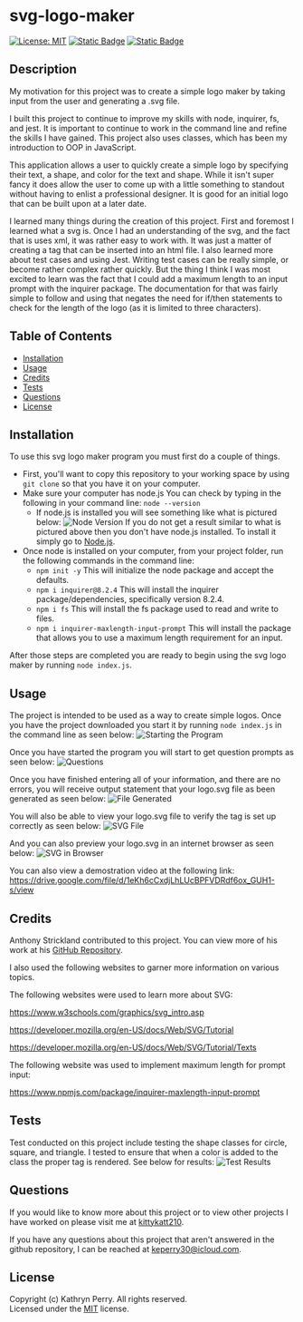 # svg-logo-maker

[![License: MIT](https://img.shields.io/badge/License-MIT-yellow.svg)](https://opensource.org/licenses/MIT)
[![Static Badge](https://img.shields.io/badge/JavaScript-323330?logo=javascript&logoColor=F7DF1E)](https://developer.mozilla.org/en-US/docs/Web/JavaScript)
[![Static Badge](https://img.shields.io/badge/Node.js-43853D?logo=node.js&logoColor=white)](https://nodejs.org/en)

## Description

My motivation for this project was to create a simple logo maker by taking input from the user and generating a .svg file.

I built this project to continue to improve my skills with node, inquirer, fs, and jest. It is important to continue to work in the command line and refine the skills I have gained. This project also uses classes, which has been my introduction to OOP in JavaScript. 

This application allows a user to quickly create a simple logo by specifying their text, a shape, and color for the text and shape. While it isn't super fancy it does allow the user to come up with a little something to standout without having to enlist a professional designer. It is good for an initial logo that can be built upon at a later date.

I learned many things during the creation of this project. First and foremost I learned what a svg is. Once I had an understanding of the svg, and the fact that is uses xml, it was rather easy to work with. It was just a matter of creating a tag that can be inserted into an html file. I also learned more about test cases and using Jest. Writing test cases can be really simple, or become rather complex rather quickly. But the thing I think I was most excited to learn was the fact that I could add a maximum length to an input prompt with the inquirer package. The documentation for that was fairly simple to follow and using that negates the need for if/then statements to check for the length of the logo (as it is limited to three characters).

## Table of Contents

- [Installation](#installation)
- [Usage](#usage)
- [Credits](#credits)
- [Tests](#tests)
- [Questions](#questions)
- [License](#license)

## Installation

To use this svg logo maker program you must first do a couple of things.

- First, you'll want to copy this repository to your working space by using `git clone` so that you have it on your computer.
- Make sure your computer has node.js You can check by typing in the following in your command line: `node --version`
	- If node.js is installed you will see something like what is pictured below:
	![Node Version](./lib/images/Node_Version.png)
	If you do not get a result similar to what is pictured above then you don't have node.js installed. To install it simply go to [Node.js](https://nodejs.org/en).
- Once node is installed on your computer, from your project folder, run the following commands in the command line:
	- `npm init -y` This will initialize the node package and accept the defaults.
	- `npm i inquirer@8.2.4` This will install the inquirer package/dependencies, specifically version 8.2.4.
	- `npm i fs` This will install the fs package used to read and write to files.
	- `npm i inquirer-maxlength-input-prompt` This will install the package that allows you to use a maximum length requirement for an input. 

After those steps are completed you are ready to begin using the svg logo maker by running `node index.js`.


## Usage

The project is intended to be used as a way to create simple logos. Once you have the project downloaded you start it by running `node index.js` in the command line as seen below:
![Starting the Program](./lib/images/01_StartApp.png)


Once you have started the program you will start to get question prompts as seen below:
![Questions](./lib/images/02_List.png)


Once you have finished entering all of your information, and there are no errors, you will receive output statement that your logo.svg file as been generated as seen below:
![File Generated](./lib/images/03_LogoGenerated.png) 

You will also be able to view your logo.svg file to verify the tag is set up correctly as seen below:
![SVG File](./lib/images/05_SVGImage.png)

And you can also preview your logo.svg in an internet browser as seen below:
![SVG in Browser](./lib/images/06_SVGHTML.png)


You can also view a demostration video at the following link:  
https://drive.google.com/file/d/1eKh6cCxdjLhLUcBPFVDRdf6ox_GUH1-s/view


## Credits

Anthony Strickland contributed to this project. You can view more of his work at his [GitHub Repository](https://github.com/AnthonyStrickland?tab=repositories).

I also used the following websites to garner more information on various topics.  

The following websites were used to learn more about SVG:

https://www.w3schools.com/graphics/svg_intro.asp

https://developer.mozilla.org/en-US/docs/Web/SVG/Tutorial

https://developer.mozilla.org/en-US/docs/Web/SVG/Tutorial/Texts

The following website was used to implement maximum length for prompt input:

https://www.npmjs.com/package/inquirer-maxlength-input-prompt

## Tests

Test conducted on this project include testing the shape classes for circle, square, and triangle. I tested to ensure that when a color is added to the class the proper tag is rendered. See below for results:
![Test Results](./lib/images/TestSuites.png)


## Questions

If you would like to know more about this project or to view other projects I have worked on please visit me at [kittykatt210](https://github.com/kittykatt210).

If you have any questions about this project that aren't answered in the github repository, I can be reached at keperry30@icloud.com.

## License
Copyright (c) Kathryn Perry. All rights reserved.  
Licensed under the [MIT](https://opensource.org/licenses/MIT) license.
